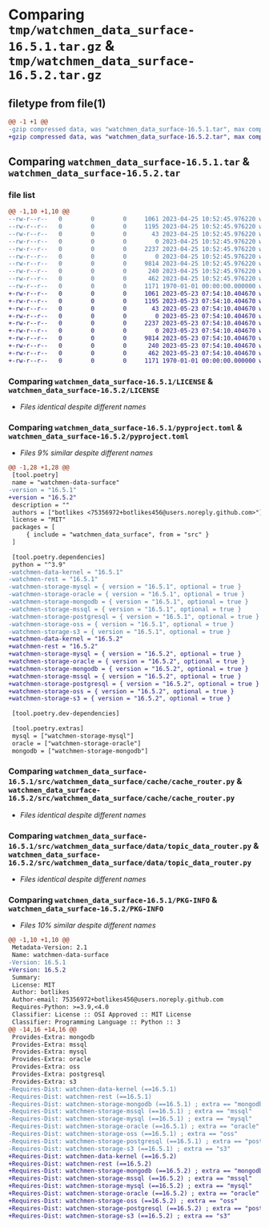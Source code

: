 # Comparing `tmp/watchmen_data_surface-16.5.1.tar.gz` & `tmp/watchmen_data_surface-16.5.2.tar.gz`

## filetype from file(1)

```diff
@@ -1 +1 @@
-gzip compressed data, was "watchmen_data_surface-16.5.1.tar", max compression
+gzip compressed data, was "watchmen_data_surface-16.5.2.tar", max compression
```

## Comparing `watchmen_data_surface-16.5.1.tar` & `watchmen_data_surface-16.5.2.tar`

### file list

```diff
@@ -1,10 +1,10 @@
--rw-r--r--   0        0        0     1061 2023-04-25 10:52:45.976220 watchmen_data_surface-16.5.1/LICENSE
--rw-r--r--   0        0        0     1195 2023-04-25 10:52:45.976220 watchmen_data_surface-16.5.1/pyproject.toml
--rw-r--r--   0        0        0       43 2023-04-25 10:52:45.976220 watchmen_data_surface-16.5.1/src/watchmen_data_surface/__init__.py
--rw-r--r--   0        0        0        0 2023-04-25 10:52:45.976220 watchmen_data_surface-16.5.1/src/watchmen_data_surface/cache/__init__.py
--rw-r--r--   0        0        0     2237 2023-04-25 10:52:45.976220 watchmen_data_surface-16.5.1/src/watchmen_data_surface/cache/cache_router.py
--rw-r--r--   0        0        0        0 2023-04-25 10:52:45.976220 watchmen_data_surface-16.5.1/src/watchmen_data_surface/data/__init__.py
--rw-r--r--   0        0        0     9814 2023-04-25 10:52:45.976220 watchmen_data_surface-16.5.1/src/watchmen_data_surface/data/topic_data_router.py
--rw-r--r--   0        0        0      240 2023-04-25 10:52:45.976220 watchmen_data_surface-16.5.1/src/watchmen_data_surface/main.py
--rw-r--r--   0        0        0      462 2023-04-25 10:52:45.976220 watchmen_data_surface-16.5.1/src/watchmen_data_surface/settings.py
--rw-r--r--   0        0        0     1171 1970-01-01 00:00:00.000000 watchmen_data_surface-16.5.1/PKG-INFO
+-rw-r--r--   0        0        0     1061 2023-05-23 07:54:10.404670 watchmen_data_surface-16.5.2/LICENSE
+-rw-r--r--   0        0        0     1195 2023-05-23 07:54:10.404670 watchmen_data_surface-16.5.2/pyproject.toml
+-rw-r--r--   0        0        0       43 2023-05-23 07:54:10.404670 watchmen_data_surface-16.5.2/src/watchmen_data_surface/__init__.py
+-rw-r--r--   0        0        0        0 2023-05-23 07:54:10.404670 watchmen_data_surface-16.5.2/src/watchmen_data_surface/cache/__init__.py
+-rw-r--r--   0        0        0     2237 2023-05-23 07:54:10.404670 watchmen_data_surface-16.5.2/src/watchmen_data_surface/cache/cache_router.py
+-rw-r--r--   0        0        0        0 2023-05-23 07:54:10.404670 watchmen_data_surface-16.5.2/src/watchmen_data_surface/data/__init__.py
+-rw-r--r--   0        0        0     9814 2023-05-23 07:54:10.404670 watchmen_data_surface-16.5.2/src/watchmen_data_surface/data/topic_data_router.py
+-rw-r--r--   0        0        0      240 2023-05-23 07:54:10.404670 watchmen_data_surface-16.5.2/src/watchmen_data_surface/main.py
+-rw-r--r--   0        0        0      462 2023-05-23 07:54:10.404670 watchmen_data_surface-16.5.2/src/watchmen_data_surface/settings.py
+-rw-r--r--   0        0        0     1171 1970-01-01 00:00:00.000000 watchmen_data_surface-16.5.2/PKG-INFO
```

### Comparing `watchmen_data_surface-16.5.1/LICENSE` & `watchmen_data_surface-16.5.2/LICENSE`

 * *Files identical despite different names*

### Comparing `watchmen_data_surface-16.5.1/pyproject.toml` & `watchmen_data_surface-16.5.2/pyproject.toml`

 * *Files 9% similar despite different names*

```diff
@@ -1,28 +1,28 @@
 [tool.poetry]
 name = "watchmen-data-surface"
-version = "16.5.1"
+version = "16.5.2"
 description = ""
 authors = ["botlikes <75356972+botlikes456@users.noreply.github.com>"]
 license = "MIT"
 packages = [
     { include = "watchmen_data_surface", from = "src" }
 ]
 
 [tool.poetry.dependencies]
 python = "^3.9"
-watchmen-data-kernel = "16.5.1"
-watchmen-rest = "16.5.1"
-watchmen-storage-mysql = { version = "16.5.1", optional = true }
-watchmen-storage-oracle = { version = "16.5.1", optional = true }
-watchmen-storage-mongodb = { version = "16.5.1", optional = true }
-watchmen-storage-mssql = { version = "16.5.1", optional = true }
-watchmen-storage-postgresql = { version = "16.5.1", optional = true }
-watchmen-storage-oss = { version = "16.5.1", optional = true }
-watchmen-storage-s3 = { version = "16.5.1", optional = true }
+watchmen-data-kernel = "16.5.2"
+watchmen-rest = "16.5.2"
+watchmen-storage-mysql = { version = "16.5.2", optional = true }
+watchmen-storage-oracle = { version = "16.5.2", optional = true }
+watchmen-storage-mongodb = { version = "16.5.2", optional = true }
+watchmen-storage-mssql = { version = "16.5.2", optional = true }
+watchmen-storage-postgresql = { version = "16.5.2", optional = true }
+watchmen-storage-oss = { version = "16.5.2", optional = true }
+watchmen-storage-s3 = { version = "16.5.2", optional = true }
 
 [tool.poetry.dev-dependencies]
 
 [tool.poetry.extras]
 mysql = ["watchmen-storage-mysql"]
 oracle = ["watchmen-storage-oracle"]
 mongodb = ["watchmen-storage-mongodb"]
```

### Comparing `watchmen_data_surface-16.5.1/src/watchmen_data_surface/cache/cache_router.py` & `watchmen_data_surface-16.5.2/src/watchmen_data_surface/cache/cache_router.py`

 * *Files identical despite different names*

### Comparing `watchmen_data_surface-16.5.1/src/watchmen_data_surface/data/topic_data_router.py` & `watchmen_data_surface-16.5.2/src/watchmen_data_surface/data/topic_data_router.py`

 * *Files identical despite different names*

### Comparing `watchmen_data_surface-16.5.1/PKG-INFO` & `watchmen_data_surface-16.5.2/PKG-INFO`

 * *Files 10% similar despite different names*

```diff
@@ -1,10 +1,10 @@
 Metadata-Version: 2.1
 Name: watchmen-data-surface
-Version: 16.5.1
+Version: 16.5.2
 Summary: 
 License: MIT
 Author: botlikes
 Author-email: 75356972+botlikes456@users.noreply.github.com
 Requires-Python: >=3.9,<4.0
 Classifier: License :: OSI Approved :: MIT License
 Classifier: Programming Language :: Python :: 3
@@ -14,16 +14,16 @@
 Provides-Extra: mongodb
 Provides-Extra: mssql
 Provides-Extra: mysql
 Provides-Extra: oracle
 Provides-Extra: oss
 Provides-Extra: postgresql
 Provides-Extra: s3
-Requires-Dist: watchmen-data-kernel (==16.5.1)
-Requires-Dist: watchmen-rest (==16.5.1)
-Requires-Dist: watchmen-storage-mongodb (==16.5.1) ; extra == "mongodb"
-Requires-Dist: watchmen-storage-mssql (==16.5.1) ; extra == "mssql"
-Requires-Dist: watchmen-storage-mysql (==16.5.1) ; extra == "mysql"
-Requires-Dist: watchmen-storage-oracle (==16.5.1) ; extra == "oracle"
-Requires-Dist: watchmen-storage-oss (==16.5.1) ; extra == "oss"
-Requires-Dist: watchmen-storage-postgresql (==16.5.1) ; extra == "postgresql"
-Requires-Dist: watchmen-storage-s3 (==16.5.1) ; extra == "s3"
+Requires-Dist: watchmen-data-kernel (==16.5.2)
+Requires-Dist: watchmen-rest (==16.5.2)
+Requires-Dist: watchmen-storage-mongodb (==16.5.2) ; extra == "mongodb"
+Requires-Dist: watchmen-storage-mssql (==16.5.2) ; extra == "mssql"
+Requires-Dist: watchmen-storage-mysql (==16.5.2) ; extra == "mysql"
+Requires-Dist: watchmen-storage-oracle (==16.5.2) ; extra == "oracle"
+Requires-Dist: watchmen-storage-oss (==16.5.2) ; extra == "oss"
+Requires-Dist: watchmen-storage-postgresql (==16.5.2) ; extra == "postgresql"
+Requires-Dist: watchmen-storage-s3 (==16.5.2) ; extra == "s3"
```

